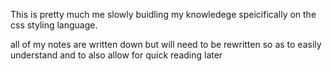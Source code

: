 This is pretty much me slowly buidling my knowledege speicifically on the css styling language. 




all of my notes are written down but will need to be rewritten so as to easily understand and to also allow for quick reading later
